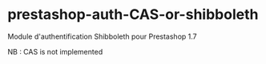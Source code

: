 # prestashop-auth-CAS-or-shibboleth
 Module d'authentification Shibboleth pour Prestashop 1.7

NB : CAS is not implemented

